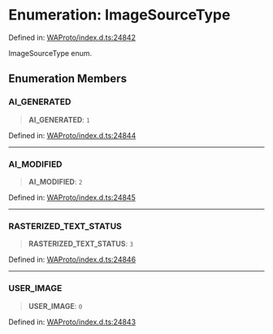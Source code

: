 # Enumeration: ImageSourceType

Defined in: [WAProto/index.d.ts:24842](https://github.com/Fokusdotid/bail/blob/3bd64a6fd6e8fc52d3ec9ba842534bed26103555/WAProto/index.d.ts#L24842)

ImageSourceType enum.

## Enumeration Members

### AI\_GENERATED

> **AI\_GENERATED**: `1`

Defined in: [WAProto/index.d.ts:24844](https://github.com/Fokusdotid/bail/blob/3bd64a6fd6e8fc52d3ec9ba842534bed26103555/WAProto/index.d.ts#L24844)

***

### AI\_MODIFIED

> **AI\_MODIFIED**: `2`

Defined in: [WAProto/index.d.ts:24845](https://github.com/Fokusdotid/bail/blob/3bd64a6fd6e8fc52d3ec9ba842534bed26103555/WAProto/index.d.ts#L24845)

***

### RASTERIZED\_TEXT\_STATUS

> **RASTERIZED\_TEXT\_STATUS**: `3`

Defined in: [WAProto/index.d.ts:24846](https://github.com/Fokusdotid/bail/blob/3bd64a6fd6e8fc52d3ec9ba842534bed26103555/WAProto/index.d.ts#L24846)

***

### USER\_IMAGE

> **USER\_IMAGE**: `0`

Defined in: [WAProto/index.d.ts:24843](https://github.com/Fokusdotid/bail/blob/3bd64a6fd6e8fc52d3ec9ba842534bed26103555/WAProto/index.d.ts#L24843)
